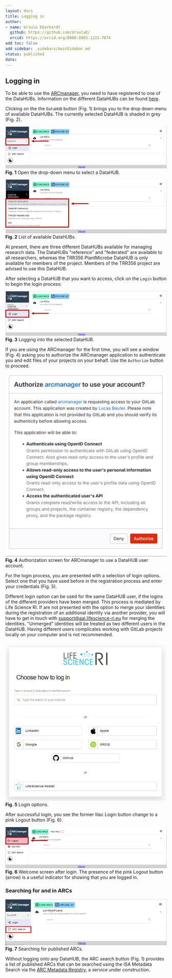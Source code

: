 ```yaml
---
layout: docs
title: Logging in
author:
- name: Ursula Eberhardt
  github: https://github.com/UrsulaE/
  orcid: https://orcid.org/0000-0003-1221-7074
add toc: false
add sidebar: _sidebars/mainSidebar.md
status: published
date:
---
```


## Logging in

To be able to use the [ARCmanager](https://nfdi4plants.de/arcmanager/app/index.html), you need to have registered to one of the DataHUBs. Information on the different DataHUBs can be found [here](https://www.nfdi4plants.de/content/datahub.html).

Clicking on the the `DataHUB` button (Fig. 1) brings you to the drop down menu of available DataHUBs. The currently selected DataHUB is shaded in grey (Fig. 2).

![login_1a](./img/02_login/01_login_1a.png)  
**Fig. 1** Open the drop-down menu to select a DataHUB.

![login_1b](./img/02_login/01_login_1b.png)  
**Fig. 2** List of available DataHUBs.

At present, there are three different DataHUBs available for managing research data. The DataHUBs "reference" and "federated" are available to all researchers, whereas the TRR356 PlantMicrobe DataHUB is only available for members of the project.  Members of the TRR356 project are advised to use this DataHUB. 

<!--Collaborators of TRR356 research are welcome to the TRR356 PlantMicrobe DataHUB and will be admitted upon request to (**whose email?**).-->

After selecting a DataHUB that you want to access, click on the `Login` button to begin the login process:

![login_2](./img/02_login/01_login_2.png)  
**Fig. 3** Logging into the selected DataHUB.

If you are using the ARCmanager for the first time, you will see a window (Fig. 4) asking you to authorize the ARCmanager application to authenticate you and edit files of your projects on your behalf. Use the `Authorize` button to proceed.

![login_2b](./img/02_login/01_login_2b.png)  
**Fig. 4** Authorization screen for ARCmanager to use a DataHUB user account.

For the login process, you are presented with a selection of login options. Select one that you have used before in the registration process and enter your credentials (Fig. 5). 
    
Different login option can be used for the same DataHUB user, if the logins of the different providers have been merged. This process is mediated by Life Science RI. If are not presented with the option to merge your identities during the registration of an additional identity via another provider, you will have to get in touch with support@aai.lifescience-ri.eu for merging the identities. "Unmerged" identities will be treated as two different users in the DataHUB. Having different users complicates working with GitLab projects locally on your computer and is not recommended.

![login_3](./img/02_login/01_login_3.png)  
**Fig. 5** Login options.

After successful login, you see the former lilac Login button change to a pink Logout button (Fig. 6).

![login_4](./img/02_login/01_login_4.png)  
**Fig. 6** Welcome screen after login. The presence of the pink Logout button (arrow) is a useful indicator for showing that you are logged in.

### Searching for and in ARCs

![login_5](./img/02_login/01_login_5.png)  
**Fig. 7** Searching for published ARCs.

Without logging onto any DataHUB, the ARC search button (Fig. 1) provides a list of published ARCs that can be searched using the ISA Metadata Search via the [ARC Metadata Registry](https://arc-metadata-registry.readthedocs.io/en/latest/), a service under construction.




